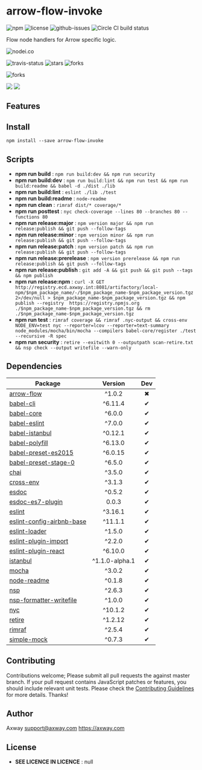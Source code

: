 # arrow-flow-invoke

![npm](https://img.shields.io/npm/v/arrow-flow-invoke.svg) ![license](https://img.shields.io/npm/l/arrow-flow-invoke.svg) ![github-issues](https://img.shields.io/github/issues/amplify/arrow-flow-invoke.svg)  ![Circle CI build status](https://circleci.com/gh/amplify/arrow-flow-invoke.svg?style=svg)

Flow node handlers for Arrow specific logic.

![nodei.co](https://nodei.co/npm/arrow-flow-invoke.png?downloads=true&downloadRank=true&stars=true)

![travis-status](https://img.shields.io/travis/amplify/arrow-flow-invoke.svg)
![stars](https://img.shields.io/github/stars/amplify/arrow-flow-invoke.svg)
![forks](https://img.shields.io/github/forks/amplify/arrow-flow-invoke.svg)

![forks](https://img.shields.io/github/forks/amplify/arrow-flow-invoke.svg)

![](https://david-dm.org/amplify/arrow-flow-invoke/status.svg)
![](https://david-dm.org/amplify/arrow-flow-invoke/dev-status.svg)

## Features


## Install

`npm install --save arrow-flow-invoke`


## Scripts

 - **npm run build** : `npm run build:dev && npm run security`
 - **npm run build:dev** : `npm run build:lint && npm run test && npm run build:readme && babel -d ./dist ./lib`
 - **npm run build:lint** : `eslint ./lib ./test`
 - **npm run build:readme** : `node-readme`
 - **npm run clean** : `rimraf dist/* coverage/*`
 - **npm run posttest** : `nyc check-coverage --lines 80 --branches 80 --functions 80`
 - **npm run release:major** : `npm version major && npm run release:publish && git push --follow-tags`
 - **npm run release:minor** : `npm version minor && npm run release:publish && git push --follow-tags`
 - **npm run release:patch** : `npm version patch && npm run release:publish && git push --follow-tags`
 - **npm run release:prerelease** : `npm version prerelease && npm run release:publish && git push --follow-tags`
 - **npm run release:publish** : `git add -A && git push && git push --tags && npm publish`
 - **npm run release:npm** : `curl -X GET http://registry.ecd.axway.int:8081/artifactory/local-npm/$npm_package_name/-/$npm_package_name-$npm_package_version.tgz 2>/dev/null > $npm_package_name-$npm_package_version.tgz && npm publish --registry  https://registry.npmjs.org ./$npm_package_name-$npm_package_version.tgz && rm ./$npm_package_name-$npm_package_version.tgz`
 - **npm run test** : `rimraf coverage && rimraf .nyc-output && cross-env NODE_ENV=test nyc --reporter=lcov --reporter=text-summary node_modules/mocha/bin/mocha --compilers babel-core/register ./test --recursive -R spec`
 - **npm run security** : `retire --exitwith 0 --outputpath scan-retire.txt && nsp check --output writefile --warn-only`

## Dependencies

Package | Version | Dev
--- |:---:|:---:
[arrow-flow](https://www.npmjs.com/package/arrow-flow) | ^1.0.2 | ✖
[babel-cli](https://www.npmjs.com/package/babel-cli) | ^6.11.4 | ✔
[babel-core](https://www.npmjs.com/package/babel-core) | ^6.0.0 | ✔
[babel-eslint](https://www.npmjs.com/package/babel-eslint) | ^7.0.0 | ✔
[babel-istanbul](https://www.npmjs.com/package/babel-istanbul) | ^0.12.1 | ✔
[babel-polyfill](https://www.npmjs.com/package/babel-polyfill) | ^6.13.0 | ✔
[babel-preset-es2015](https://www.npmjs.com/package/babel-preset-es2015) | ^6.0.15 | ✔
[babel-preset-stage-0](https://www.npmjs.com/package/babel-preset-stage-0) | ^6.5.0 | ✔
[chai](https://www.npmjs.com/package/chai) | ^3.5.0 | ✔
[cross-env](https://www.npmjs.com/package/cross-env) | ^3.1.3 | ✔
[esdoc](https://www.npmjs.com/package/esdoc) | ^0.5.2 | ✔
[esdoc-es7-plugin](https://www.npmjs.com/package/esdoc-es7-plugin) | 0.0.3 | ✔
[eslint](https://www.npmjs.com/package/eslint) | ^3.16.1 | ✔
[eslint-config-airbnb-base](https://www.npmjs.com/package/eslint-config-airbnb-base) | ^11.1.1 | ✔
[eslint-loader](https://www.npmjs.com/package/eslint-loader) | ^1.5.0 | ✔
[eslint-plugin-import](https://www.npmjs.com/package/eslint-plugin-import) | ^2.2.0 | ✔
[eslint-plugin-react](https://www.npmjs.com/package/eslint-plugin-react) | ^6.10.0 | ✔
[istanbul](https://www.npmjs.com/package/istanbul) | ^1.1.0-alpha.1 | ✔
[mocha](https://www.npmjs.com/package/mocha) | ^3.0.2 | ✔
[node-readme](https://www.npmjs.com/package/node-readme) | ^0.1.8 | ✔
[nsp](https://www.npmjs.com/package/nsp) | ^2.6.3 | ✔
[nsp-formatter-writefile](https://www.npmjs.com/package/nsp-formatter-writefile) | ^1.0.0 | ✔
[nyc](https://www.npmjs.com/package/nyc) | ^10.1.2 | ✔
[retire](https://www.npmjs.com/package/retire) | ^1.2.12 | ✔
[rimraf](https://www.npmjs.com/package/rimraf) | ^2.5.4 | ✔
[simple-mock](https://www.npmjs.com/package/simple-mock) | ^0.7.3 | ✔


## Contributing

Contributions welcome; Please submit all pull requests the against master branch. If your pull request contains JavaScript patches or features, you should include relevant unit tests. Please check the [Contributing Guidelines](contributng.md) for more details. Thanks!

## Author

Axway <support@axway.com> https://axway.com

## License

 - **SEE LICENCE IN LICENCE** : null
